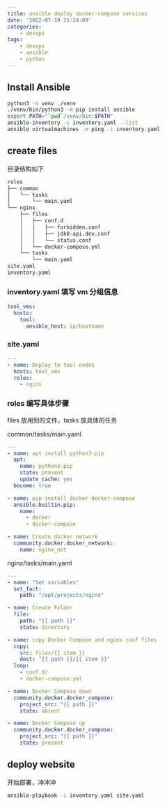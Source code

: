 ```yaml
---
title: ansible deploy docker-compose services
date: '2022-07-19 21:24:09'
categories:
    - devops
tags:
    - devops
    - ansible
    - python
---
```


## Install Ansible

```bash
python3 -m venv ./venv
./venv/bin/python3 -m pip install ansible
export PATH="`pwd`/venv/bin:$PATH"
ansible-inventory -i inventory.yaml --list
ansible virtualmachines -m ping -i inventory.yaml
```

## create files

目录结构如下

```bash
roles
├── common
│   └── tasks
│       └── main.yaml
└── nginx
    ├── files
    │   ├── conf.d
    │   │   ├── forbidden.conf
    │   │   ├── jdk8-api.dev.conf
    │   │   └── status.conf
    │   └── docker-compose.yml
    └── tasks
        └── main.yaml
site.yaml
inventory.yaml
```

### inventory.yaml 填写 vm 分组信息

```yaml
tool_vms:
  hosts:
    tool:
      ansible_host: ip/hostname
```

### site.yaml

```yaml
---
- name: Deploy to tool nodes
  hosts: tool_vms
  roles:
    - nginx
```

### roles 编写具体步骤

files 放用到的文件，tasks 放具体的任务

common/tasks/main.yaml

```yaml
---
- name: apt install python3-pip
  apt:
    name: python3-pip
    state: present
    update_cache: yes
  become: true

- name: pip install docker docker-compose
  ansible.builtin.pip:
    name:
      - docker
      - docker-compose

- name: Create docker network
  community.docker.docker_network:
    name: nginx_net
```

nginx/tasks/main.yaml

```yaml
---
- name: "Set variables"
  set_fact:
    path: "/opt/projects/nginx"

- name: Create Folder
  file:
    path: "{{ path }}"
    state: directory

- name: copy Docker Compose and nginx conf files
  copy:
    src: files/{{ item }}
    dest: "{{ path }}/{{ item }}"
  loop:
    - conf.d/
    - docker-compose.yml

- name: Docker Compose down
  community.docker.docker_compose:
    project_src: "{{ path }}"
    state: absent

- name: Docker Compose up
  community.docker.docker_compose:
    project_src: "{{ path }}"
    state: present
```

## deploy website

开始部署，冲冲冲

```bash
ansible-playbook -i inventory.yaml site.yaml
```
